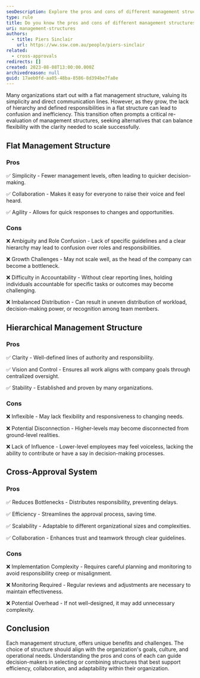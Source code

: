 ```yaml
---
seoDescription: Explore the pros and cons of different management structures, including flat, hierarchical, and cross-approval systems, to determine which approach best suits your organization's goals and needs.
type: rule
title: Do you know the pros and cons of different management structures?
uri: management-structures
authors:
  - title: Piers Sinclair
    url: https://ww.ssw.com.au/people/piers-sinclair
related:
  - cross-approvals
redirects: []
created: 2023-08-08T13:00:00.000Z
archivedreason: null
guid: 17aeb0fd-aa05-48ba-8586-8d394be7fa8e
---
```


Many organizations start out with a flat management structure, valuing its simplicity and direct communication lines. However, as they grow, the lack of hierarchy and defined responsibilities in a flat structure can lead to confusion and inefficiency. This transition often prompts a critical re-evaluation of management structures, seeking alternatives that can balance flexibility with the clarity needed to scale successfully.

## Flat Management Structure

### Pros

✅ Simplicity - Fewer management levels, often leading to quicker decision-making.

✅ Collaboration - Makes it easy for everyone to raise their voice and feel heard.

✅ Agility - Allows for quick responses to changes and opportunities.

### Cons

❌ Ambiguity and Role Confusion - Lack of specific guidelines and a clear hierarchy may lead to confusion over roles and responsibilities.

❌ Growth Challenges - May not scale well, as the head of the company can become a bottleneck.

❌ Difficulty in Accountability - Without clear reporting lines, holding individuals accountable for specific tasks or outcomes may become challenging.

❌ Imbalanced Distribution - Can result in uneven distribution of workload, decision-making power, or recognition among team members.

## Hierarchical Management Structure

### Pros

✅ Clarity - Well-defined lines of authority and responsibility.

✅ Vision and Control - Ensures all work aligns with company goals through centralized oversight.

✅ Stability - Established and proven by many organizations.

### Cons

❌ Inflexible - May lack flexibility and responsiveness to changing needs.

❌ Potential Disconnection - Higher-levels may become disconnected from ground-level realities.

❌ Lack of Influence - Lower-level employees may feel voiceless, lacking the ability to contribute or have a say in decision-making processes.

## Cross-Approval System

### Pros

✅ Reduces Bottlenecks - Distributes responsibility, preventing delays.

✅ Efficiency - Streamlines the approval process, saving time.

✅ Scalability - Adaptable to different organizational sizes and complexities.

✅ Collaboration - Enhances trust and teamwork through clear guidelines.

### Cons

❌ Implementation Complexity - Requires careful planning and monitoring to avoid responsibility creep or misalignment.

❌ Monitoring Required - Regular reviews and adjustments are necessary to maintain effectiveness.

❌ Potential Overhead - If not well-designed, it may add unnecessary complexity.

## Conclusion

Each management structure, offers unique benefits and challenges. The choice of structure should align with the organization's goals, culture, and operational needs. Understanding the pros and cons of each can guide decision-makers in selecting or combining structures that best support efficiency, collaboration, and adaptability within their organization.
